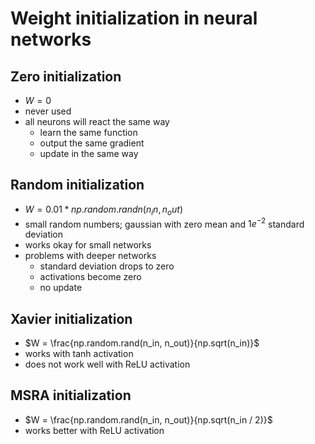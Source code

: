 # Weight initialization in neural networks

## Zero initialization

* $W = 0$
* never used
* all neurons will react the same way
    * learn the same function
    * output the same gradient
    * update in the same way

## Random initialization

* $W = 0.01 * np.random.randn(n_in, n_out)$
* small random numbers; gaussian with zero mean and $1e^{-2}$ standard deviation
* works okay for small networks
* problems with deeper networks
    * standard deviation drops to zero
    * activations become zero
    * no update

## Xavier initialization

* $W = \frac{np.random.rand(n_in, n_out)}{np.sqrt(n_in)}$
* works with tanh activation
* does not work well with ReLU activation

## MSRA initialization

* $W = \frac{np.random.rand(n_in, n_out)}{np.sqrt(n_in / 2)}$
* works better with ReLU activation
